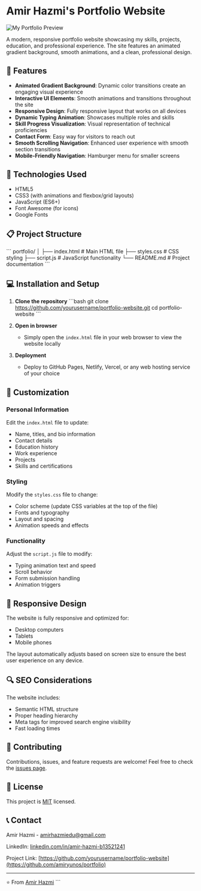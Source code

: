 # Amir Hazmi's Portfolio Website

![My Portfolio Preview](/https://amiryunos.github.io/portfolio/)

A modern, responsive portfolio website showcasing my skills, projects, education, and professional experience. The site features an animated gradient background, smooth animations, and a clean, professional design.

## 🌟 Features

- **Animated Gradient Background**: Dynamic color transitions create an engaging visual experience
- **Interactive UI Elements**: Smooth animations and transitions throughout the site
- **Responsive Design**: Fully responsive layout that works on all devices
- **Dynamic Typing Animation**: Showcases multiple roles and skills
- **Skill Progress Visualization**: Visual representation of technical proficiencies
- **Contact Form**: Easy way for visitors to reach out
- **Smooth Scrolling Navigation**: Enhanced user experience with smooth section transitions
- **Mobile-Friendly Navigation**: Hamburger menu for smaller screens

## 🚀 Technologies Used

- HTML5
- CSS3 (with animations and flexbox/grid layouts)
- JavaScript (ES6+)
- Font Awesome (for icons)
- Google Fonts

## 📋 Project Structure

\`\`\`
portfolio/
│
├── index.html          # Main HTML file
├── styles.css          # CSS styling
├── script.js           # JavaScript functionality
└── README.md           # Project documentation
\`\`\`

## 💻 Installation and Setup

1. **Clone the repository**
   \`\`\`bash
   git clone https://github.com/yourusername/portfolio-website.git
   cd portfolio-website
   \`\`\`

2. **Open in browser**
   - Simply open the `index.html` file in your web browser to view the website locally

3. **Deployment**
   - Deploy to GitHub Pages, Netlify, Vercel, or any web hosting service of your choice

## 🔧 Customization

### Personal Information
Edit the `index.html` file to update:
- Name, titles, and bio information
- Contact details
- Education history
- Work experience
- Projects
- Skills and certifications

### Styling
Modify the `styles.css` file to change:
- Color scheme (update CSS variables at the top of the file)
- Fonts and typography
- Layout and spacing
- Animation speeds and effects

### Functionality
Adjust the `script.js` file to modify:
- Typing animation text and speed
- Scroll behavior
- Form submission handling
- Animation triggers

## 📱 Responsive Design

The website is fully responsive and optimized for:
- Desktop computers
- Tablets
- Mobile phones

The layout automatically adjusts based on screen size to ensure the best user experience on any device.

## 🔍 SEO Considerations

The website includes:
- Semantic HTML structure
- Proper heading hierarchy
- Meta tags for improved search engine visibility
- Fast loading times

## 🤝 Contributing

Contributions, issues, and feature requests are welcome! Feel free to check the [issues page](https://github.com/yourusername/portfolio-website/issues).

## 📝 License

This project is [MIT](https://choosealicense.com/licenses/mit/) licensed.

## 📞 Contact

Amir Hazmi - [amirhazmiedu@gmail.com](mailto:amirhazmiedu@gmail.com)

LinkedIn: [linkedin.com/in/amir-hazmi-b13521241](https://www.linkedin.com/in/amir-hazmi-b13521241/)

Project Link: [https://github.com/yourusername/portfolio-website](https://github.com/amiryunos/portfolio)

---

⭐️ From [Amir Hazmi](https://github.com/amiryunos)
\`\`\`
